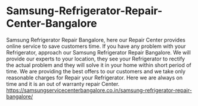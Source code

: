 # Samsung-Refrigerator-Repair-Center-Bangalore
Samsung Refrigerator Repair Bangalore, here our Repair Center provides online service to save customers time. If you have any problem with your Refrigerator, approach our Samsung Refrigerator Repair Bangalore. We will provide our experts to your location, they see your Refrigerator to rectify the actual problem and they will solve it in your home within short period of time. We are providing the best offers to our customers and we take only reasonable charges for Repair your Refrigerator. Here we are always on time and it is an out of warranty repair Center.          https://samsungservicecenterbangalore.co.in/samsung-refrigerator-repair-bangalore/
